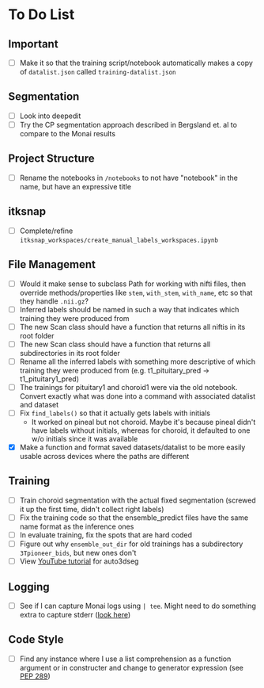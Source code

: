 # To Do List

## Important

- [ ] Make it so that the training script/notebook automatically makes a copy of `datalist.json` called `training-datalist.json`

## Segmentation

- [ ] Look into deepedit
- [ ] Try the CP segmentation approach described in Bergsland et. al to compare to the Monai results

## Project Structure

- [ ] Rename the notebooks in `/notebooks` to not have "notebook" in the name, but have an expressive title

## itksnap

- [ ] Complete/refine `itksnap_workspaces/create_manual_labels_workspaces.ipynb`

## File Management

- [ ] Would it make sense to subclass Path for working with nifti files, then override methods/properties like
  `stem`, `with_stem`, `with_name`, etc so that they handle `.nii.gz`?
- [ ] Inferred labels should be named in such a way that indicates which training
  they were produced from
- [ ] The new Scan class should have a function that returns all niftis in
  its root folder
- [ ] The new Scan class should have a function that returns all subdirectories
  in its root folder
- [ ] Rename all the inferred labels with something more descriptive of which training
  they were produced from (e.g. t1_pituitary_pred → t1_pituitary1_pred)
- [ ] The trainings for pituitary1 and choroid1 were via the old notebook. Convert exactly what
  was done into a command with associated datalist and dataset
- [ ] Fix `find_labels()` so that it actually gets labels with initials
  - It worked on pineal but not choroid. Maybe it's because pineal didn't have labels without initials,
    whereas for choroid, it defaulted to one w/o initials since it was available
- [x] Make a function and format saved datasets/datalist to be more easily usable
  across devices where the paths are different

## Training

- [ ] Train choroid segmentation with the actual fixed segmentation (screwed it up the first time, didn't collect right labels)
- [ ] Fix the training code so that the ensemble_predict files have the same name format as the inference ones
- [ ] In evaluate training, fix the spots that are hard coded
- [ ] Figure out why `ensemble_out_dir` for old trainings has a subdirectory `3Tpioneer_bids`, but new ones don't
- [ ] View [YouTube tutorial](https://www.youtube.com/watch?v=wEfLVnL-7D4) for auto3dseg

## Logging

- [ ] See if I can capture Monai logs using `| tee`. Might need to do something extra
  to capture stderr ([look here](https://serverfault.com/questions/201061/capturing-stderr-and-stdout-to-file-using-tee))

## Code Style

- [ ] Find any instance where I use a list comprehension as a function argument
  or in constructer and change to generator expression (see [PEP 289](https://peps.python.org/pep-0289/))
